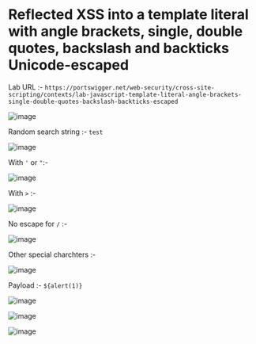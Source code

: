 # Reflected XSS into a template literal with angle brackets, single, double quotes, backslash and backticks Unicode-escaped

Lab URL :- `https://portswigger.net/web-security/cross-site-scripting/contexts/lab-javascript-template-literal-angle-brackets-single-double-quotes-backslash-backticks-escaped`

![image](https://user-images.githubusercontent.com/60841283/182524777-83fbbeaf-571e-47f1-8489-f2ce11033e71.png)

Random search string :- `test`

![image](https://user-images.githubusercontent.com/60841283/182525068-f4233a16-e319-4b89-bf5e-e1ed88ca6e4b.png)

With `'` or `"`:- 

![image](https://user-images.githubusercontent.com/60841283/182525189-3f8352a5-022d-4cb6-962f-55ec442b282c.png)

With `>` :- 

![image](https://user-images.githubusercontent.com/60841283/182525397-1682b1fb-6c5f-4115-b63b-c660bf5ad736.png)

No escape for `/` :- 

![image](https://user-images.githubusercontent.com/60841283/182525314-14e98ef5-a317-4f12-95a7-f4f3bb6b5901.png)

Other special charchters :- 

![image](https://user-images.githubusercontent.com/60841283/182526467-efc47903-0f2c-4eac-b829-cb5218f17960.png)

Payload :- `${alert(1)}`

![image](https://user-images.githubusercontent.com/60841283/182526178-d40b7164-9138-4118-adf8-76de55e1a0c1.png)

![image](https://user-images.githubusercontent.com/60841283/182526293-eeaa1fc9-18aa-444b-80f6-1ac25f325b06.png)

![image](https://user-images.githubusercontent.com/60841283/182526222-ba000ac9-1cb2-4783-8d35-867ed9b47877.png)


